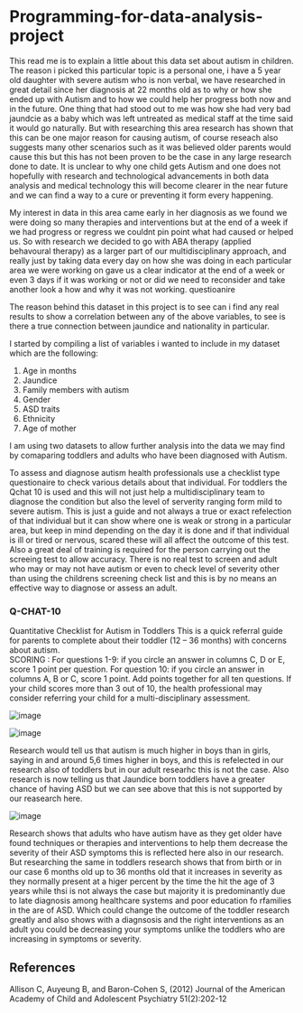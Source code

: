 # Programming-for-data-analysis-project

This read me is to explain a little about this data set about autism in children. The reason i picked this particular topic is a personal one, i have a 5 year old daughter with severe autism who is non verbal, we have researched in great detail since her diagnosis at 22 months old as to why or how she ended up with Autism and to how we could help her progress both now and in the future. One thing that had stood out to me was how she had very bad jaundcie as a baby which was left untreated as medical staff at the time said it would go naturally. But with researching this area research has shown that this can be one major reason for causing autism, of course reseach also suggests many other scenarios such as it was believed older parents would cause this but this has not been proven to be the case in any large research done to date. It is unclear to why one child gets Autism and one does not hopefully with research and technological advancements in both data analysis and medical technology this will become clearer in the near future and we can find a way to a cure or preventing it form every happening.

My interest in data in this area came early in her diagnosis as we found we were doing so many therapies and interventions but at the end of a week if we had progress or regress we couldnt pin point what had caused or helped us. So with research we decided to go with ABA therapy (applied behavoural therapy) as a larger part of our multidisciplinary approach, and really just by taking data every day on how she was doing in each particular area we were working on gave us a clear indicator at the end of a week or even 3 days if it was working or not or did we need to reconsider and take another look a how and why it was not working. questioanire

The reason behind this dataset in this project is to see can i find any real results to show a correlation between any of the above variables, to see is there a true connection between jaundice and nationality in particular. 

I started by compiling a list of variables i wanted to include in my dataset which are the following:

1. Age in months
2. Jaundice
3. Family members with autism
4. Gender
5. ASD traits
6. Ethnicity
7. Age of mother

I am using two datasets to allow further analysis into the data we may find by comaparing toddlers and adults who have been diagnosed with Autism.


To assess and diagnose autism health professionals use a checklist type questionaire to check various details about that individual. For toddlers the Qchat 10 is used and this will not just help a multidisciplinary team to diagnose the condition but also the level of serverity ranging form mild to severe autism. This is just a guide and not always a true or exact refelection of that individual but it can show where one is weak or strong in a particular area, but keep in mind depending on the day it is done and if that individual is ill or tired or nervous, scared these will all affect the outcome of this test.  
Also a great deal of training is required for the person carrying out the screeing test to allow accuracy. There is no real test to screen and adult who may or may not have autism or even to check level of severity other than using the childrens screening check list and this is by no means an effective way to diagnose or assess an adult.




### Q-CHAT-10
Quantitative Checklist for Autism in Toddlers 
This is a quick referral guide for parents to complete about their toddler (12 – 36 months) with concerns about autism.  
SCORING
: For questions 1-9: if you circle an answer in columns C, D or E, score 1 point per question. For question 10: if you 
circle an answer in columns A, B or C, score 1 point. Add points together for all ten questions. If your child scores more than 3 out of 10, the health professional may consider referring your child for a multi-disciplinary assessment.  


![image](https://user-images.githubusercontent.com/35726074/49759307-33064b80-fcb9-11e8-8b1b-d354a4e93256.png) 





![image](https://user-images.githubusercontent.com/35726074/49796992-11977500-fd36-11e8-8f29-418f0652b634.png)





Research would tell us that autism is much higher in boys than in girls, saying in and around 5,6 times higher in boys, and this is refelected in our research also of toddlers but in our adult researhc this is not the case. Also research is now telling us that Jaundice born toddlers have a greater chance of having ASD but we can see above that this is not supported by our reasearch here.




![image](https://user-images.githubusercontent.com/35726074/49797095-591e0100-fd36-11e8-8c00-2bde3ac624ad.png)



Research shows that adults who have autism have as they get older have found techniques or therapies and interventions to help them decrease the severity of their ASD symptoms this is reflected here also in our research. But researching the same in toddlers research shows that from birth or in our case 6 months old up to 36 months old that it increases in severity as they normally present at a higer percent by the time the hit the age of 3 years while thsi is not always the case but majority it is predominantly due to late diagnosis among healthcare systems and poor education fo rfamilies in the are of ASD. Which could change the outcome of the toddler research greatly and also shows with a diagnsosis and the right interventions as an adult you could be decreasing your symptoms unlike the toddlers who are increasing in symptoms or severity.














## References
 Allison C, Auyeung B, and Baron-Cohen S, (2012) 
Journal of the American Academy of Child and Adolescent Psychiatry
 51(2):202-12
